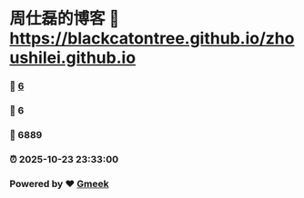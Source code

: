 # 周仕磊的博客 :link: https://blackcatontree.github.io/zhoushilei.github.io 
### :page_facing_up: [6](https://blackcatontree.github.io/zhoushilei.github.io/tag.html) 
### :speech_balloon: 6 
### :hibiscus: 6889 
### :alarm_clock: 2025-10-23 23:33:00 
### Powered by :heart: [Gmeek](https://github.com/Meekdai/Gmeek)
